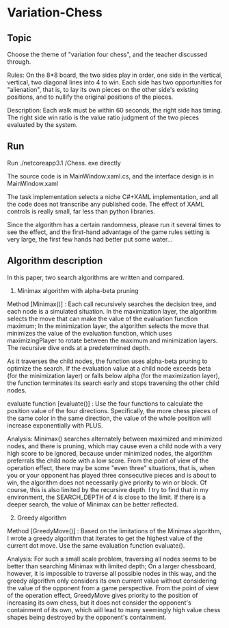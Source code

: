 # Variation-Chess
## Topic

Choose the theme of "variation four chess", and the teacher discussed through.

Rules: On the 8*8 board, the two sides play in order, one side in the vertical, vertical, two diagonal lines into 4 to win. Each side has two opportunities for "alienation", that is, to lay its own pieces on the other side's existing positions, and to nullify the original positions of the pieces.

Description: Each walk must be within 60 seconds, the right side has timing. The right side win ratio is the value ratio judgment of the two pieces evaluated by the system.



## Run

Run ./netcoreapp3.1 /Chess. exe directly

The source code is in MainWindow.xaml.cs, and the interface design is in MainWindow.xaml

The task implementation selects a niche C#+XAML implementation, and all the code does not transcribe any published code. The effect of XAML controls is really small, far less than python libraries.

Since the algorithm has a certain randomness, please run it several times to see the effect, and the first-hand advantage of the game rules setting is very large, the first few hands had better put some water...





## Algorithm description

In this paper, two search algorithms are written and compared.



1. Minimax algorithm with alpha-beta pruning

Method [Minimax()] : Each call recursively searches the decision tree, and each node is a simulated situation. In the maximization layer, the algorithm selects the move that can make the value of the evaluation function maximum; In the minimization layer, the algorithm selects the move that minimizes the value of the evaluation function, which uses maximizingPlayer to rotate between the maximum and minimization layers. The recursive dive ends at a predetermined depth.

As it traverses the child nodes, the function uses alpha-beta pruning to optimize the search. If the evaluation value at a child node exceeds beta (for the minimization layer) or falls below alpha (for the maximization layer), the function terminates its search early and stops traversing the other child nodes.

evaluate function [evaluate()] : Use the four functions to calculate the position value of the four directions. Specifically, the more chess pieces of the same color in the same direction, the value of the whole position will increase exponentially with PLUS.



Analysis: Minimax() searches alternately between maximized and minimized nodes, and there is pruning, which may cause even a child node with a very high score to be ignored, because under minimized nodes, the algorithm preferrals the child node with a low score. From the point of view of the operation effect, there may be some "even three" situations, that is, when you or your opponent has played three consecutive pieces and is about to win, the algorithm does not necessarily give priority to win or block. Of course, this is also limited by the recursive depth. I try to find that in my environment, the SEARCH_DEPTH of 4 is close to the limit. If there is a deeper search, the value of Minimax can be better reflected.



2. Greedy algorithm

Method [GreedyMove()] : Based on the limitations of the Minimax algorithm, I wrote a greedy algorithm that iterates to get the highest value of the current dot move. Use the same evaluation function evaluate().



Analysis: For such a small scale problem, traversing all nodes seems to be better than searching Minimax with limited depth; On a larger chessboard, however, it is impossible to traverse all possible nodes in this way, and the greedy algorithm only considers its own current value without considering the value of the opponent from a game perspective. From the point of view of the operation effect, GreedyMove gives priority to the position of increasing its own chess, but it does not consider the opponent's containment of its own, which will lead to many seemingly high value chess shapes being destroyed by the opponent's containment.
